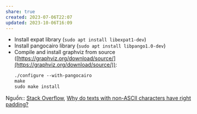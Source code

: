 ```yaml
---
share: true
created: 2023-07-06T22:07
updated: 2023-10-06T16:09
---
```

- Install expat library (`sudo apt install libexpat1-dev`)
- Install pangocairo library (`sudo apt install libpango1.0-dev`)
- Compile and install graphviz from source ([https://graphviz.org/download/source/](https://graphviz.org/download/source/)):
    ```xml
    ./configure --with-pangocairo
    make
    sudo make install
    ```
Nguồn:: [Stack Overflow](%E2%9A%A1Hi%E1%BB%83u%20bi%E1%BA%BFt%20s%C3%A2u/%CE%9E%20Ngu%E1%BB%93n/Stack%20Overflow.md), [Why do texts with non-ASCII characters have right padding?](https://stackoverflow.com/a/76630218/3416774)
